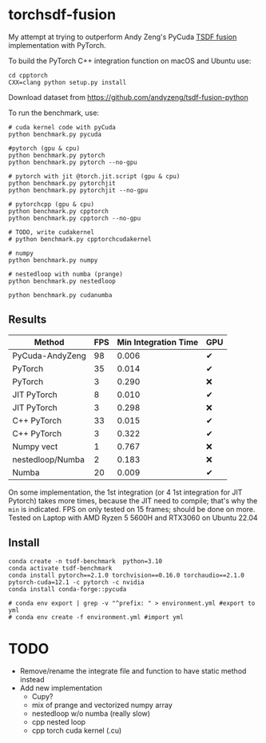 # torchsdf-fusion

My attempt at trying to outperform Andy Zeng's PyCuda [TSDF fusion](https://github.com/andyzeng/tsdf-fusion-python) implementation with PyTorch.

To build the PyTorch C++ integration function on macOS and Ubuntu use:

```
cd cpptorch
CXX=clang python setup.py install
```

Download dataset from https://github.com/andyzeng/tsdf-fusion-python

To run the benchmark, use:

```
# cuda kernel code with pyCuda
python benchmark.py pycuda

#pytorch (gpu & cpu)
python benchmark.py pytorch
python benchmark.py pytorch --no-gpu

# pytorch with jit @torch.jit.script (gpu & cpu)
python benchmark.py pytorchjit
python benchmark.py pytorchjit --no-gpu

# pytorchcpp (gpu & cpu)
python benchmark.py cpptorch
python benchmark.py cpptorch --no-gpu

# TODO, write cudakernel
# python benchmark.py cpptorchcudakernel

# numpy
python benchmark.py numpy

# nestedloop with numba (prange)
python benchmark.py nestedloop

python benchmark.py cudanumba
```

## Results


| Method          | FPS | Min Integration Time | GPU |
|-----------------|-----|----------------------|-----|
| PyCuda-AndyZeng |  98 |                0.006 | ✔  |
| PyTorch         |  35 |                0.014 | ✔  |
| PyTorch         |   3 |                0.290 | ❌  |
| JIT PyTorch     |   8 |                0.010 | ✔  |
| JIT PyTorch     |   3 |                0.298 | ❌  |
| C++ PyTorch     |  33 |                0.015 | ✔  |
| C++ PyTorch     |   3 |                0.322 | ✔  |
| Numpy vect      |   1 |                0.767 | ❌  |
| nestedloop/Numba|   2 |                0.183 | ❌  |
| Numba           |  20 |                0.009 | ✔  |



On some implementation, the 1st integration (or 4 1st integration for JIT Pytorch) takes more times, because the JIT need to compile; that's why the `min` is indicated.
FPS on only tested on 15 frames; should be done on more.
Tested on Laptop with AMD Ryzen 5 5600H and RTX3060 on Ubuntu 22.04

## Install

```shell
conda create -n tsdf-benchmark  python=3.10
conda activate tsdf-benchmark
conda install pytorch==2.1.0 torchvision==0.16.0 torchaudio==2.1.0 pytorch-cuda=12.1 -c pytorch -c nvidia
conda install conda-forge::pycuda

# conda env export | grep -v "^prefix: " > environment.yml #export to yml
# conda env create -f environment.yml #import yml
```

# TODO 
- Remove/rename the integrate file and function to have static method instead
- Add new implementation
  - Cupy?
  - mix of prange and vectorized numpy array
  - nestedloop w/o numba (really slow)
  - cpp nested loop
  - cpp torch cuda kernel (.cu)